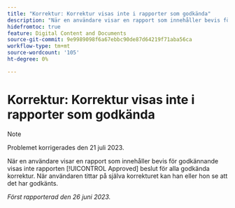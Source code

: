 ```yaml
---
title: "Korrektur: Korrektur visas inte i rapporter som godkända"
description: "När en användare visar en rapport som innehåller bevis för godkännande visar rapporten inte det godkända beslutet för alla godkända korrektur. När användaren tittar på själva beviset kan han eller hon se att det har godkänts."
hidefromtoc: true
feature: Digital Content and Documents
source-git-commit: 9e9989098f6a67ebbc90de87d64219f71aba56ca
workflow-type: tm+mt
source-wordcount: '105'
ht-degree: 0%

---
```



# Korrektur: Korrektur visas inte i rapporter som godkända

>[!NOTE]
>
>Problemet korrigerades den 21 juli 2023.

När en användare visar en rapport som innehåller bevis för godkännande visas inte rapporten [!UICONTROL Approved] beslut för alla godkända korrektur. När användaren tittar på själva korrekturet kan han eller hon se att det har godkänts.

_Först rapporterad den 26 juni 2023._
